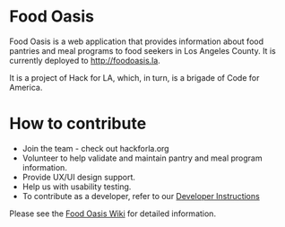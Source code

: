 # Food Oasis

Food Oasis is a web application that provides information about food pantries and meal programs to food seekers in Los Angeles County. It is currently deployed to http://foodoasis.la.

It is a project of Hack for LA, which, in turn, is a brigade of Code for America.

# How to contribute

- Join the team - check out hackforla.org
- Volunteer to help validate and maintain pantry and meal program information.
- Provide UX/UI design support.
- Help us with usability testing.
- To contribute as a developer, refer to our [Developer Instructions](https://github.com/hackforla/food-oasis/wiki/Developers)

Please see the [Food Oasis Wiki](https://github.com/hackforla/food-oasis/wiki) for detailed information.
